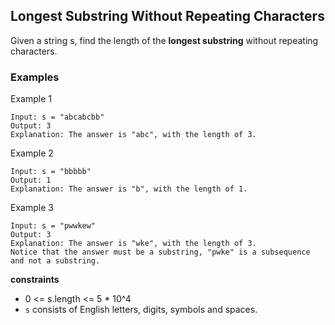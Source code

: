 ## Longest Substring Without Repeating Characters

Given a string s, find the length of the **longest substring** without repeating characters.

### Examples

Example 1
```
Input: s = "abcabcbb"
Output: 3
Explanation: The answer is "abc", with the length of 3.
```

Example 2
```
Input: s = "bbbbb"
Output: 1
Explanation: The answer is "b", with the length of 1.
```

Example 3
```
Input: s = "pwwkew"
Output: 3
Explanation: The answer is "wke", with the length of 3.
Notice that the answer must be a substring, "pwke" is a subsequence and not a substring.
```

**constraints**

- 0 <= s.length <= 5 * 10^4
- `s` consists of English letters, digits, symbols and spaces.
